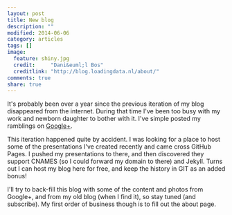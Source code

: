 ```yaml
---
layout: post
title: New blog
description: ""
modified: 2014-06-06
category: articles
tags: []
image:
  feature: shiny.jpg
  credit:     "Dani&euml;l Bos"
  creditlink: "http://blog.loadingdata.nl/about/"
comments: true
share: true
---
```

It's probably been over a year since the previous iteration of my blog disappeared from the internet. During that time I've been too busy with my work
and newborn daughter to bother with it. I've simple posted my ramblings on <a href="http://plus.google.com/+DanielBos/" target="_BLANK">Google+</a>.

This iteration happened quite by accident. I was looking for a place to host some of the presentations I've created recently and came cross GitHub
Pages. I pushed my presentations to there, and then discovered they support CNAMES (so I could forward my domain to there) and Jekyll. Turns out I
can host my blog here for free, and keep the history in GIT as an added bonus!

I'll try to back-fill this blog with some of the content and photos from Google+, and from my old blog (when I find it), so stay tuned (and subscribe).
My first order of business though is to fill out the about page.
